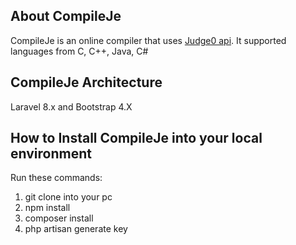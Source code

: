 ## About CompileJe

CompileJe is an online compiler that uses [Judge0 api](https://github.com/judge0). It supported languages from C, C++, Java, C#

## CompileJe Architecture

Laravel 8.x and Bootstrap 4.X

## How to Install CompileJe into your local environment
Run these commands:
1) git clone into your pc
2) npm install 
3) composer install
4) php artisan generate key
